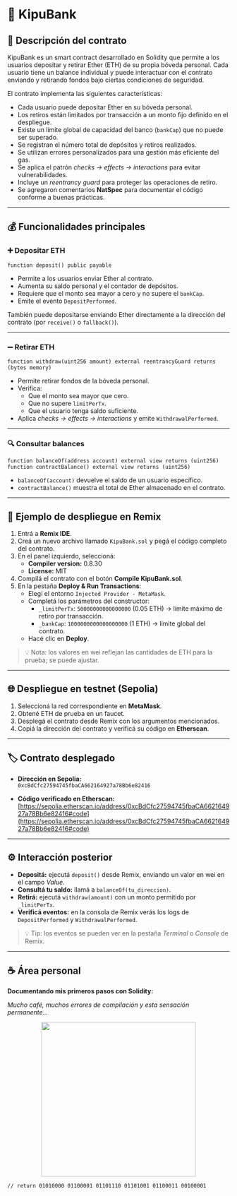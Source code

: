 # 🏦 KipuBank

## 📄 Descripción del contrato
KipuBank es un smart contract desarrollado en Solidity que permite a los usuarios depositar y retirar Ether (ETH) de su propia bóveda personal. Cada usuario tiene un balance individual y puede interactuar con el contrato enviando y retirando fondos bajo ciertas condiciones de seguridad.  

El contrato implementa las siguientes características:

- Cada usuario puede depositar Ether en su bóveda personal.  
- Los retiros están limitados por transacción a un monto fijo definido en el despliegue.  
- Existe un límite global de capacidad del banco (`bankCap`) que no puede ser superado.  
- Se registran el número total de depósitos y retiros realizados.  
- Se utilizan errores personalizados para una gestión más eficiente del gas.  
- Se aplica el patrón *checks → effects → interactions* para evitar vulnerabilidades.  
- Incluye un *reentrancy guard* para proteger las operaciones de retiro.  
- Se agregaron comentarios **NatSpec** para documentar el código conforme a buenas prácticas.  

---

## 💰 Funcionalidades principales

### ➕ Depositar ETH

    function deposit() public payable

- Permite a los usuarios enviar Ether al contrato.  
- Aumenta su saldo personal y el contador de depósitos.  
- Requiere que el monto sea mayor a cero y no supere el `bankCap`.  
- Emite el evento `DepositPerformed`.  

También puede depositarse enviando Ether directamente a la dirección del contrato (por `receive()` o `fallback()`).

---

### ➖ Retirar ETH

    function withdraw(uint256 amount) external reentrancyGuard returns (bytes memory)

- Permite retirar fondos de la bóveda personal.  
- Verifica:  
  - Que el monto sea mayor que cero.  
  - Que no supere `limitPerTx`.  
  - Que el usuario tenga saldo suficiente.  
- Aplica *checks → effects → interactions* y emite `WithdrawalPerformed`.  

---

### 🔍 Consultar balances

    function balanceOf(address account) external view returns (uint256)
    function contractBalance() external view returns (uint256)

- `balanceOf(account)` devuelve el saldo de un usuario específico.  
- `contractBalance()` muestra el total de Ether almacenado en el contrato.  

---

## 🧩 Ejemplo de despliegue en Remix

1. Entrá a **Remix IDE**.  
2. Creá un nuevo archivo llamado `KipuBank.sol` y pegá el código completo del contrato.  
3. En el panel izquierdo, seleccioná:  
   - **Compiler version:** 0.8.30  
   - **License:** MIT  
4. Compilá el contrato con el botón **Compile KipuBank.sol**.  
5. En la pestaña **Deploy & Run Transactions**:  
   - Elegí el entorno `Injected Provider - MetaMask`.  
   - Completá los parámetros del constructor:  
     - `_limitPerTx`: `50000000000000000` (0.05 ETH) → límite máximo de retiro por transacción.  
     - `_bankCap`: `1000000000000000000` (1 ETH) → límite global del contrato.  
   - Hacé clic en **Deploy**.  

> 💡 Nota: los valores en wei reflejan las cantidades de ETH para la prueba; se puede ajustar.  

---

## 🌐 Despliegue en testnet (Sepolia)

1. Seleccioná la red correspondiente en **MetaMask**.  
2. Obtené ETH de prueba en un faucet.  
3. Desplegá el contrato desde Remix con los argumentos mencionados.  
4. Copiá la dirección del contrato y verificá su código en **Etherscan**.  

---

## 🏷️ Contrato desplegado

- **Dirección en Sepolia:**  
  `0xcBdCfc27594745fbaCA662164927a78Bb6e82416`
  
- **Código verificado en Etherscan:**  
  [https://sepolia.etherscan.io/address/0xcBdCfc27594745fbaCA662164927a78Bb6e82416#code](https://sepolia.etherscan.io/address/0xcBdCfc27594745fbaCA662164927a78Bb6e82416#code)  

---

## ⚙️ Interacción posterior

- **Depositá:** ejecutá `deposit()` desde Remix, enviando un valor en wei en el campo *Value*.  
- **Consultá tu saldo:** llamá a `balanceOf(tu_direccion)`.  
- **Retirá:** ejecutá `withdraw(amount)` con un monto permitido por `_limitPerTx`.  
- **Verificá eventos:** en la consola de Remix verás los logs de `DepositPerformed` y `WithdrawalPerformed`.  

> 💡 Tip: los eventos se pueden ver en la pestaña *Terminal* o *Console* de Remix.  

---

## ☕ Área personal

**Documentando mis primeros pasos con Solidity:**  

*Mucho café, muchos errores de compilación y esta sensación permanente…*

<p align="center">
  <img src="https://i.ibb.co/d0zBfCkN/todo-esta-bajo-control.png" width="350">
</p>

```solidity
// return 01010000 01100001 01101110 01101001 01100011 00100001

